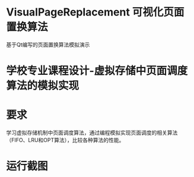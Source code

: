 # VisualPageReplacement 可视化页面置换算法
基于Qt编写的页面置换算法模拟演示

# 学校专业课程设计-虚拟存储中页面调度算法的模拟实现

# 要求
  学习虚拟存储机制中页面调度算法，通过编程模拟实现页面调度的相关算法（FIFO、LRU和OPT算法），比较各种算法的性能。
  
# 运行截图
  

